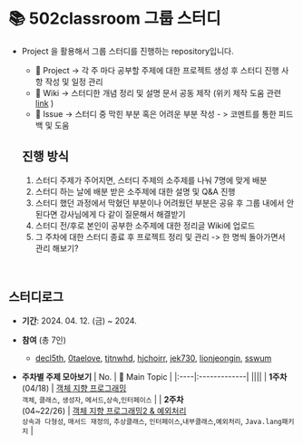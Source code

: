   # 📚 502classroom 그룹 스터디
- <span> Project </span>을 활용해서 그룹 스터디를 진행하는 repository입니다.
  
  - 📅 Project -> 각 주 마다 공부할 주제에 대한 프로젝트 생성 후 스터디 진행 사항 작성 및 일정 관리
  - 📃 Wiki -> 스터디한 개념 정리 및 설명 문서 공동 제작 (위키 제작 도움 관련 [link](https://docs.github.com/ko/get-started/writing-on-github/getting-started-with-writing-and-formatting-on-github/basic-writing-and-formatting-syntax) )
  - 📌 Issue -> 스터디 중 막힌 부분 혹은 어려운 부분 작성 - > 코멘트를 통한 피드백 및 도움
  

  ## 진행 방식
  1. 스터디 주제가 주어지면, 스터디 주제의 소주제를 나눠 7명에 맞게 배분  
  2. 스터디 하는 날에 배분 받은 소주제에 대한 설명 및 Q&A 진행
  3. 스터디 했던 과정에서 막혔던 부분이나 어려웠던 부분은 공유 후 그룹 내에서 안된다면 강사님에게 다 같이 질문해서 해결받기<br/>
  4. 스터디 전/후로 본인이 공부한 소주제에 대한 정리글 Wiki에 업로드<br />
  5. 그 주차에 대한 스터디 종료 후 프로젝트 정리 및 관리 -> 한 명씩 돌아가면서 관리 해보기?


<br />

  ## 스터디로그
- __기간__: 2024. 04. 12. (금) ~ 2024. 
- __참여__ (총 7인)
  - [decl5th](https://github.com/dec5th), [0taelove](https://github.com/0taelove), [tjtnwhd](https://github.com/tjtnwhd), [hjchoirr](https://github.com/hjchoirr), [jek730](https://github.com/jek730), [lionjeongin](https://github.com/lionjeongin), [sswum](https://github.com/sswum)

- __주차별 주제 모아보기__
  | No. | 💬 Main Topic |
  |:----|:-------------|
  ||||
  | __1주차__<br>(04/18)  | [객체 지향 프로그래밍](https://github.com/orgs/GroupStudy502/projects/1)<br>`객체`, `클래스`, `생성자`, `메서드`,`상속`,`인터페이스`  |
  | __2주차__<br>(04~22/26)  | [객체 지향 프로그래밍2 & 예외처리](https://github.com/orgs/GroupStudy502/projects/1)<br> `상속과 다형성`, `매서드 재정의`, `추상클래스`, `인터페이스`,`내부클래스`,`예외처리`, `Java.lang패키지`  |
